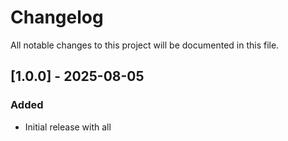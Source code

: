 # Changelog

All notable changes to this project will be documented in this file.

## [1.0.0] - 2025-08-05
### Added
- Initial release with all
